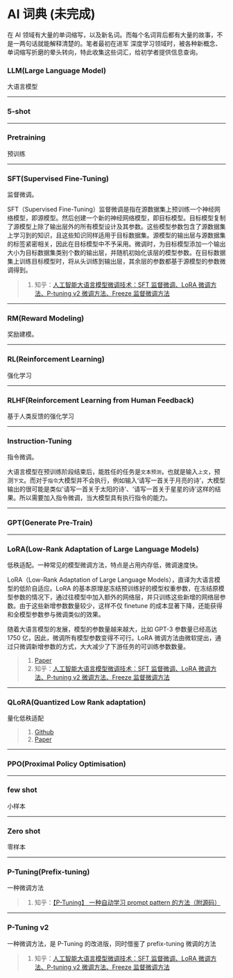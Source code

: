 # AI 词典 (未完成)

在 AI 领域有大量的单词缩写，以及新名词。而每个名词背后都有大量的故事，不是一两句话就能解释清楚的。笔者最初在进军 深度学习领域时，被各种新概念、单词缩写折磨的晕头转向，特此收集这些词汇，给初学者提供信息查询。



### LLM(Large Language Model)

大语言模型

> 

-------

### 5-shot



-----

### Pretraining

预训练



-----



### SFT(Supervised Fine-Tuning)

监督微调。

SFT（Supervised Fine-Tuning）监督微调是指在源数据集上预训练一个神经网络模型，即源模型。然后创建一个新的神经网络模型，即目标模型。目标模型复制了源模型上除了输出层外的所有模型设计及其参数。这些模型参数包含了源数据集上学习到的知识，且这些知识同样适用于目标数据集。源模型的输出层与源数据集的标签紧密相关，因此在目标模型中不予采用。微调时，为目标模型添加一个输出大小为目标数据集类别个数的输出层，并随机初始化该层的模型参数。在目标数据集上训练目标模型时，将从头训练到输出层，其余层的参数都基于源模型的参数微调得到。

> 1. 知乎：[人工智能大语言模型微调技术：SFT 监督微调、LoRA 微调方法、P-tuning v2 微调方法、Freeze 监督微调方法](https://zhuanlan.zhihu.com/p/643941480)
-----



### RM(Reward Modeling)

奖励建模。


-----

### RL(Reinforcement Learning)

强化学习


-----

### RLHF(Reinforcement Learning from Human Feedback)

基于人类反馈的强化学习



-----

### Instruction-Tuning

指令微调。

大语言模型在预训练阶段结束后，能胜任的任务是`文本预测`，也就是输入`上文`，预测`下文`。而对于`指令`大模型并不会执行，例如输入‘请写一首关于月亮的诗’，大模型输出的很可能是类似'请写一首关于太阳的诗'、'请写一首关于星星的诗'这样的结果。所以需要加入指令微调，当大模型具有执行指令的能力。

-----

### GPT(Generate Pre-Train)


-----

### LoRA(Low-Rank Adaptation of Large Language Models)

低秩适配。一种常见的模型微调方法，特点是占用内存低，微调速度快。

LoRA（Low-Rank Adaptation of Large Language Models），直译为大语言模型的低阶自适应。LoRA 的基本原理是冻结预训练好的模型权重参数，在冻结原模型参数的情况下，通过往模型中加入额外的网络层，并只训练这些新增的网络层参数。由于这些新增参数数量较少，这样不仅 finetune 的成本显著下降，还能获得和全模型参数参与微调类似的效果。

随着大语言模型的发展，模型的参数量越来越大，比如 GPT-3 参数量已经高达 1750 亿，因此，微调所有模型参数变得不可行。LoRA 微调方法由微软提出，通过只微调新增参数的方式，大大减少了下游任务的可训练参数数量。

> 1. [Paper](https://arxiv.org/abs/2106.09685)
> 2. 知乎：[人工智能大语言模型微调技术：SFT 监督微调、LoRA 微调方法、P-tuning v2 微调方法、Freeze 监督微调方法](https://zhuanlan.zhihu.com/p/643941480)

-----

### QLoRA(Quantized Low Rank adaptation)

量化低秩适配

> 1. [Github](https://github.com/artidoro/qlora)
> 2. [Paper](https://arxiv.org/abs/2305.14314)



-----

### PPO(Proximal Policy Optimisation)



-----

### few shot

小样本

-----

### Zero shot

零样本



-----

### P-Tuning(Prefix-tuning)

一种微调方法

> 1. 知乎：[【P-Tuning】 一种自动学习 prompt pattern 的方法（附源码）](https://zhuanlan.zhihu.com/p/583022692)


-----

### P-Tuning v2

一种微调方法，是 P-Tuning 的改进版，同时借鉴了 prefix-tuning 微调的方法

> 1. 知乎：[人工智能大语言模型微调技术：SFT 监督微调、LoRA 微调方法、P-tuning v2 微调方法、Freeze 监督微调方法](https://zhuanlan.zhihu.com/p/643941480)